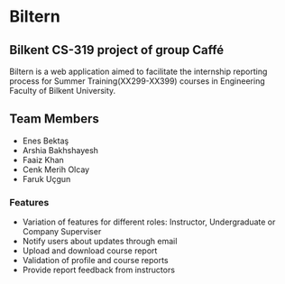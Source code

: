 # Biltern

## Bilkent CS-319 project of group Caffé

  Biltern is a web application aimed to facilitate the internship reporting process for Summer Training(XX299-XX399) courses in Engineering Faculty of Bilkent University. 


## Team Members
- Enes Bektaş
- Arshia Bakhshayesh
- Faaiz Khan
- Cenk Merih Olcay
- Faruk Uçgun


### Features

- Variation of features for different roles: Instructor, Undergraduate or Company Superviser
- Notify users about updates through email
- Upload and download course report
- Validation of profile and course reports
- Provide report feedback from instructors



